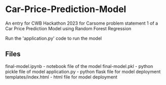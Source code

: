 # Car-Price-Prediction-Model
An entry for CWB Hackathon 2023 for Carsome problem statement 1 of a Car Price Prediction Model using Random Forest Regression

Run the 'application.py' code to run the model

## Files
final-model.ipynb - notebook file of the model
final-model.pkl - python pickle file of model
application.py - python flask file for model deployment
templates/index.html - html file for model deployment
